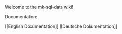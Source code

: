 Welcome to the mk-sql-data wiki!

Documentation:

[[English Documentation]]
[[Deutsche Dokumentation]]

